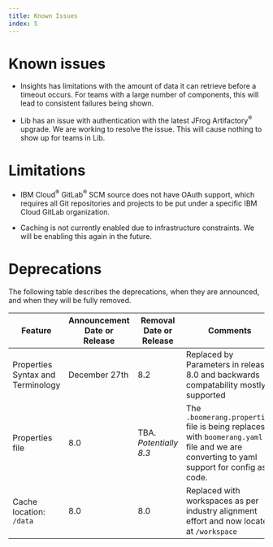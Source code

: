```yaml
---
title: Known Issues
index: 5
---
```


# Known issues

- Insights has limitations with the amount of data it can retrieve before a timeout occurs. For teams with a large number of components, this will lead to consistent failures being shown.

- Lib has an issue with authentication with the latest JFrog Artifactory<sup>®</sup> upgrade. We are working to resolve the issue. This will cause nothing to show up for teams in Lib.

# Limitations

- IBM Cloud<sup>®</sup> GitLab<sup>®</sup> SCM source does not have OAuth support, which requires all Git repositories and projects to be put under a specific IBM Cloud GitLab organization.

- Caching is not currently enabled due to infrastructure constraints. We will be enabling this again in the future.

# Deprecations

The following table describes the deprecations, when they are announced, and when they will be fully removed.

| Feature | Announcement Date or Release | Removal Date or Release | Comments |
| --- | --- | --- | --- |
| Properties Syntax and Terminology | December 27th | 8.2 | Replaced by Parameters in release 8.0 and backwards compatability mostly supported |
| Properties file | 8.0 | TBA. _Potentially 8.3_ | The `.boomerang.properties` file is being replaces with `boomerang.yaml` file and we are converting to yaml support for config as code. |
| Cache location: `/data` | 8.0 | 8.0 | Replaced with workspaces as per industry alignment effort and now located at `/workspace` |
